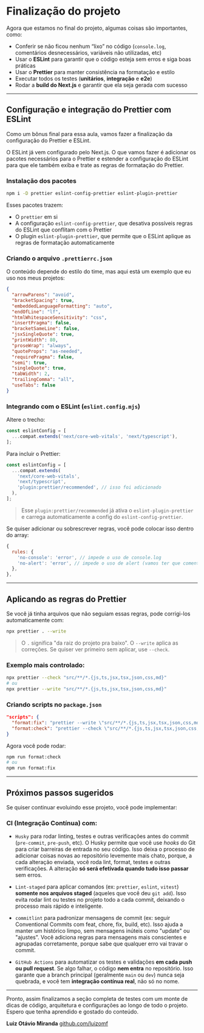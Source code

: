 # Finalização do projeto

Agora que estamos no final do projeto, algumas coisas são importantes, como:

- Conferir se não ficou nenhum “lixo” no código (`console.log`, comentários
  desnecessários, variáveis não utilizadas, etc)
- Usar o **ESLint** para garantir que o código esteja sem erros e siga boas
  práticas
- Usar o **Prettier** para manter consistência na formatação e estilo
- Executar todos os testes (**unitários**, **integração** e **e2e**)
- Rodar a **build do Next.js** e garantir que ela seja gerada com sucesso

---

## Configuração e integração do Prettier com ESLint

Como um bônus final para essa aula, vamos fazer a finalização da configuração do
Prettier e ESLint.

O ESLint já vem configurado pelo Next.js. O que vamos fazer é adicionar os
pacotes necessários para o Prettier e estender a configuração do ESLint para que
ele também exiba e trate as regras de formatação do Prettier.

### Instalação dos pacotes

```sh
npm i -D prettier eslint-config-prettier eslint-plugin-prettier
```

Esses pacotes trazem:

- O `prettier` em si
- A configuração `eslint-config-prettier`, que desativa possíveis regras do
  ESLint que conflitam com o Prettier
- O plugin `eslint-plugin-prettier`, que permite que o ESLint aplique as regras
  de formatação automaticamente

### Criando o arquivo `.prettierrc.json`

O conteúdo depende do estilo do time, mas aqui está um exemplo que eu uso nos
meus projetos:

```json
{
  "arrowParens": "avoid",
  "bracketSpacing": true,
  "embeddedLanguageFormatting": "auto",
  "endOfLine": "lf",
  "htmlWhitespaceSensitivity": "css",
  "insertPragma": false,
  "bracketSameLine": false,
  "jsxSingleQuote": true,
  "printWidth": 80,
  "proseWrap": "always",
  "quoteProps": "as-needed",
  "requirePragma": false,
  "semi": true,
  "singleQuote": true,
  "tabWidth": 2,
  "trailingComma": "all",
  "useTabs": false
}
```

### Integrando com o ESLint (`eslint.config.mjs`)

Altere o trecho:

```js
const eslintConfig = [
  ...compat.extends('next/core-web-vitals', 'next/typescript'),
];
```

Para incluir o Prettier:

```js
const eslintConfig = [
  ...compat.extends(
    'next/core-web-vitals',
    'next/typescript',
    'plugin:prettier/recommended', // isso foi adicionado
  ),
];
```

> Esse `plugin:prettier/recommended` já ativa o `eslint-plugin-prettier` e
> carrega automaticamente a config do `eslint-config-prettier`.

Se quiser adicionar ou sobrescrever regras, você pode colocar isso dentro do
array:

```js
{
  rules: {
    'no-console': 'error', // impede o uso de console.log
    'no-alert': 'error', // impede o uso de alert (vamos ter que comentar isso)
  },
},
```

---

## Aplicando as regras do Prettier

Se você já tinha arquivos que não seguiam essas regras, pode corrigi-los
automaticamente com:

```sh
npx prettier . --write
```

> O `.` significa "da raiz do projeto pra baixo". O `--write` aplica as
> correções. Se quiser ver primeiro sem aplicar, use `--check`.

### Exemplo mais controlado:

```sh
npx prettier --check "src/**/*.{js,ts,jsx,tsx,json,css,md}"
# ou
npx prettier --write "src/**/*.{js,ts,jsx,tsx,json,css,md}"
```

### Criando scripts no `package.json`

```json
"scripts": {
  "format:fix": "prettier --write \"src/**/*.{js,ts,jsx,tsx,json,css,md}\"",
  "format:check": "prettier --check \"src/**/*.{js,ts,jsx,tsx,json,css,md}\""
}
```

Agora você pode rodar:

```sh
npm run format:check
# ou
npm run format:fix
```

---

## Próximos passos sugeridos

Se quiser continuar evoluindo esse projeto, você pode implementar:

### CI (Integração Contínua) com:

- `Husky` para rodar linting, testes e outras verificações antes do commit
  (`pre-commit`, `pre-push`, etc). O Husky permite que você use _hooks_ do Git
  para criar barreiras de entrada no seu código. Isso deixa o processo de
  adicionar coisas novas ao repositório levemente mais chato, porque, a cada
  alteração enviada, você roda lint, format, testes e outras verificações. A
  alteração **só será efetivada quando tudo isso passar** sem erros.

- `Lint-staged` para aplicar comandos (ex: `prettier`, `eslint`, `vitest`)
  **somente nos arquivos staged** (aqueles que você deu `git add`). Isso evita
  rodar lint ou testes no projeto todo a cada commit, deixando o processo mais
  rápido e inteligente.

- `commitlint` para padronizar mensagens de commit (ex: seguir Conventional
  Commits com feat, chore, fix, build, etc). Isso ajuda a manter um histórico
  limpo, sem mensagens inúteis como "update" ou "ajustes". Você adiciona regras
  para mensagens mais conscientes e agrupadas corretamente, porque sabe que
  qualquer erro vai travar o commit.

- `GitHub Actions` para automatizar os testes e validações **em cada push ou
  pull request**. Se algo falhar, o código **nem entra** no repositório. Isso
  garante que a branch principal (geralmente `main` ou `dev`) nunca seja
  quebrada, e você tem **integração contínua real**, não só no nome.

---

Pronto, assim finalizamos a seção completa de testes com um monte de dicas de
código, arquitetura e configurações ao longo de todo o projeto. Espero que tenha
aprendido e gostado do conteúdo.

**Luiz Otávio Miranda** [github.com/luizomf](https://github.com/luizomf)
